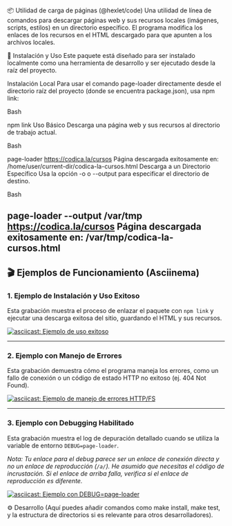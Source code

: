 
📦 Utilidad de carga de páginas (@hexlet/code)
Una utilidad de línea de comandos para descargar páginas web y sus recursos locales (imágenes, scripts, estilos) en un directorio específico. El programa modifica los enlaces de los recursos en el HTML descargado para que apunten a los archivos locales.

🚀 Instalación y Uso
Este paquete está diseñado para ser instalado localmente como una herramienta de desarrollo y ser ejecutado desde la raíz del proyecto.

Instalación Local
Para usar el comando page-loader directamente desde el directorio raíz del proyecto (donde se encuentra package.json), usa npm link:

Bash

npm link
Uso Básico
Descarga una página web y sus recursos al directorio de trabajo actual.

Bash

page-loader https://codica.la/cursos
Página descargada exitosamente en: /home/user/current-dir/codica-la-cursos.html
Descarga a un Directorio Específico
Usa la opción -o o --output para especificar el directorio de destino.

Bash

page-loader --output /var/tmp https://codica.la/cursos
Página descargada exitosamente en: /var/tmp/codica-la-cursos.html
---
## 🎬 Ejemplos de Funcionamiento (Asciinema)

### 1. Ejemplo de Instalación y Uso Exitoso
Esta grabación muestra el proceso de enlazar el paquete con `npm link` y ejecutar una descarga exitosa del sitio, guardando el HTML y sus recursos.

[![asciicast: Ejemplo de uso exitoso](https://asciinema.org/a/sIcmx02YY3FGYeLGfmz0Ak2qr.svg)](https://asciinema.org/a/sIcmx02YY3FGYeLGfmz0Ak2qr)

---

### 2. Ejemplo con Manejo de Errores
Esta grabación demuestra cómo el programa maneja los errores, como un fallo de conexión o un código de estado HTTP no exitoso (ej. 404 Not Found).

[![asciicast: Ejemplo de manejo de errores HTTP/FS](https://asciinema.org/a/VVQopqjpT8Zc79axqov2OcqcB.svg)](https://asciinema.org/a/VVQopqjpT8Zc79axqov2OcqcB)

---

### 3. Ejemplo con Debugging Habilitado
Esta grabación muestra el log de depuración detallado cuando se utiliza la variable de entorno `DEBUG=page-loader`.

*Nota: Tu enlace para el debug parece ser un enlace de conexión directa y no un enlace de reproducción (`/a/`). He asumido que necesitas el código de incrustación. Si el enlace de arriba falla, verifica si el enlace de reproducción es diferente.*

[![asciicast: Ejemplo con DEBUG=page-loader](https://asciinema.org/connect/26de17d3-eeb1-477a-9c2f-96780b133696.svg)](https://asciinema.org/connect/26de17d3-eeb1-477a-9c2f-96780b133696)

⚙️ Desarrollo
(Aquí puedes añadir comandos como make install, make test, y la estructura de directorios si es relevante para otros desarrolladores).